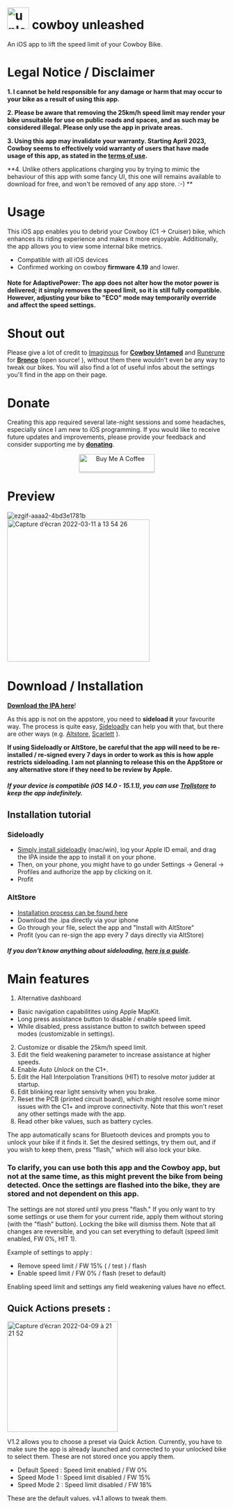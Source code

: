 

# <img width="50" alt="unleasged" src="https://user-images.githubusercontent.com/76073612/224371068-4364b7a5-bb95-4417-a5d0-2e95d5c08cc1.png"> cowboy unleashed
An iOS app to lift the speed limit of your Cowboy Bike. 

# Legal Notice / Disclaimer

   **1. I cannot be held responsible for any damage or harm that may occur to your bike as a result of using this app.**

**2. Please be aware that removing the 25km/h speed limit may render your bike unsuitable for use on public roads and spaces, and as such may be considered illegal. Please only use the app in private areas.**

**3. Using this app may invalidate your warranty. Starting April 2023, Cowboy seems to effectively void warranty of users that have made usage of this app, as stated in the [terms of use](https://cowboy.com/pages/terms-of-use).**

**4. Unlike others applications charging you by trying to mimic the behaviour of this app with some fancy UI, this one will remains available to download for free, and won't be removed of any app store. :-) **

# Usage

This iOS app enables you to debrid your Cowboy (C1 -> Cruiser) bike, which enhances its riding experience and makes it more enjoyable. Additionally, the app allows you to view some internal bike metrics.

- Compatible with all iOS devices
- Confirmed working on cowboy **firmware 4.19** and lower.

#### Note for AdaptivePower: The app does not alter how the motor power is delivered; it simply removes the speed limit, so it is still fully compatible. However, adjusting your bike to "ECO" mode may temporarily override and affect the speed settings.


# Shout out

Please give a lot of credit to [Imaginous](https://github.com/Imaginous) for **[Cowboy Untamed](https://github.com/Imaginous/Cowboy_Untamed)** and [Runerune](https://github.com/runerune) for **[Bronco](https://github.com/runerune/BroncoUnleashed)** (open source! ), without them there wouldn't even be any way to tweak our bikes. You will also find a lot of useful infos about the settings you'll find in the app on their page.


# Donate

Creating this app required several late-night sessions and some headaches, especially since I am new to iOS programming. If you would like to receive future updates and improvements, please provide your feedback and consider supporting me by [**donating**](https://linktr.ee/mmmago).


<p align="center"> <a href="https://www.buymeacoffee.com/unleashedapp" target="_blank"><img src="https://www.buymeacoffee.com/assets/img/custom_images/yellow_img.png" alt="Buy Me A Coffee" style="height: 41px !important;width: 174px !important;box-shadow: 0px 3px 2px 0px rgba(190, 190, 190, 0.5) !important;-webkit-box-shadow: 0px 3px 2px 0px rgba(190, 190, 190, 0.5) !important;" ></a> <p>

# Preview


![ezgif-aaaa2-4bd3e1781b](https://user-images.githubusercontent.com/76073612/162585800-dafea821-1c84-4d49-9c47-1e60deb0575c.gif)
 <img width="327" alt="Capture d’écran 2022-03-11 à 13 54 26" src="https://user-images.githubusercontent.com/76073612/157870453-a4b45dd5-9364-4ff6-ba1b-ba5400760c57.png">



# Download / Installation
[**Download the IPA here**](https://github.com/mmmago/cowboyunleashed/releases)!

As this app is not on the appstore, you need to **sideload it** your favourite way. The process is quite easy, [Sideloadly](https://sideloadly.io/) can help you with that, but there are other ways (e.g. [Altstore](https://altstore.io/), [Scarlett](https://usescarlet.com/) ).

**If using Sideloadly or AltStore, be careful that the app will need to be re-installed / re-signed every 7 days in order to work as this is how apple restricts sideloading. I am not planning to release this on the AppStore or any alternative store if they need to be review by Apple.**

##### If your device is compatible (iOS 14.0 - 15.1.1), you can use [Trollstore](https://trollstore.app/) to keep the app indefinitely.

## Installation tutorial 

### Sideloadly

- [Simply install sideloadly](https://sideloadly.io/) (mac/win), log your Apple ID email, and drag the IPA inside the app to install it on your phone.
- Then, on your phone, you might have to go under Settings -> General -> Profiles and authorize the app by clicking on it.
- Profit 

### AltStore

- [Installation process can be found here](https://altstore.io/faq/)
- Download the .ipa directly via your iphone
- Go through your file, select the app and "Install with AltStore"
- Profit (you can re-sign the app every 7 days directly via AltStore)

##### If you don't know anything about sideloading, [here is a guide](https://www.reddit.com/r/sideloaded/comments/orqzau/guide_a_complete_beginners_guide_to_sideloading/).


# Main features

1. Alternative dashboard 
- Basic navigation capabilitites using Apple MapKit.
- Long press assistance button to disable / enable speed limit.
- While disabled, press assistance button to switch between speed modes (customizable in settings).
2. Customize or disable the 25km/h speed limit.
3. Edit the field weakening parameter to increase assistance at higher speeds.
4. Enable *Auto Unlock* on the C1+.
5. Edit the Hall Interpolation Transitions (HIT) to resolve motor judder at startup.
6. Edit blinking rear light sensivity when you brake.
7.  Reset the PCB (printed circuit board), which might resolve some minor issues with the C1+ and improve connectivity. Note that this won't reset any other settings made with the app.
8. Read other bike values, such as battery cycles.

The app automatically scans for Bluetooth devices and prompts you to unlock your bike if it finds it. Set the desired settings, try them out, and if you wish to keep them, press "flash," which will also lock your bike.

### To clarify, you can use both this app and the Cowboy app, but not at the same time, as this might prevent the bike from being detected. Once the settings are flashed into the bike, they are stored and not dependent on this app.

The settings are not stored until you press "flash." If you only want to try some settings or use them for your current ride, apply them without storing (with the "flash" button). Locking the bike will dismiss them. Note that all changes are reversible, and you can set everything to default (speed limit enabled, FW 0%, HIT 1).

Example of settings to apply : 

- Remove speed limit / FW 15% ( / test ) / flash
- Enable speed limit / FW 0% / flash (reset to default)

Enabling speed limit and settings any field weakening values have no effect.


## Quick Actions presets :

<img width="254" alt="Capture d’écran 2022-04-09 à 21 21 52" src="https://user-images.githubusercontent.com/76073612/162588738-6f86eaf2-beef-44be-9550-f0f293b871e0.png">

V1.2 allows you to choose a preset via Quick Action. Currently, you have to make sure the app is already launched and connected to your unlocked bike to select them. These are not stored once you apply them.

- Default Speed : Speed limit enabled / FW 0%
- Speed Mode 1 : Speed limit disabled / FW 15%
- Speed Mode 2 : Speed limit disabled / FW 18%

These are the default values. v4.1 allows to tweak them.

